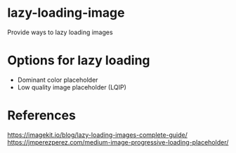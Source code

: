 # lazy-loading-image
 Provide ways to lazy loading images

# Options for lazy loading
- Dominant color placeholder
- Low quality image placeholder (LQIP)


# References
https://imagekit.io/blog/lazy-loading-images-complete-guide/
https://jmperezperez.com/medium-image-progressive-loading-placeholder/
